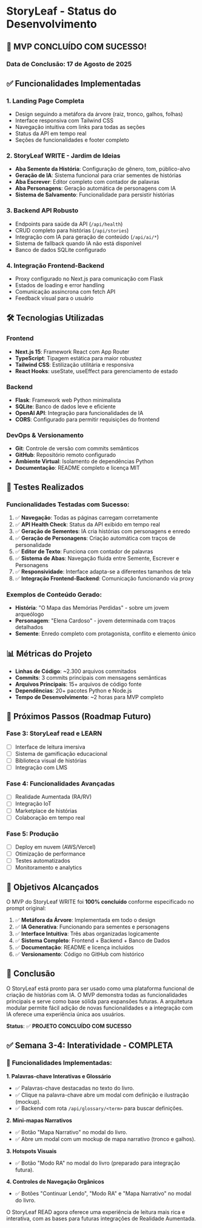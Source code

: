 # StoryLeaf - Status do Desenvolvimento

## 🎉 MVP CONCLUÍDO COM SUCESSO!

### Data de Conclusão: 17 de Agosto de 2025

## ✅ Funcionalidades Implementadas

### 1. **Landing Page Completa**
- Design seguindo a metáfora da árvore (raiz, tronco, galhos, folhas)
- Interface responsiva com Tailwind CSS
- Navegação intuitiva com links para todas as seções
- Status da API em tempo real
- Seções de funcionalidades e footer completo

### 2. **StoryLeaf WRITE - Jardim de Ideias**
- **Aba Semente da História**: Configuração de gênero, tom, público-alvo
- **Geração de IA**: Sistema funcional para criar sementes de histórias
- **Aba Escrever**: Editor completo com contador de palavras
- **Aba Personagens**: Geração automática de personagens com IA
- **Sistema de Salvamento**: Funcionalidade para persistir histórias

### 3. **Backend API Robusto**
- Endpoints para saúde da API (`/api/health`)
- CRUD completo para histórias (`/api/stories`)
- Integração com IA para geração de conteúdo (`/api/ai/*`)
- Sistema de fallback quando IA não está disponível
- Banco de dados SQLite configurado

### 4. **Integração Frontend-Backend**
- Proxy configurado no Next.js para comunicação com Flask
- Estados de loading e error handling
- Comunicação assíncrona com fetch API
- Feedback visual para o usuário

## 🛠️ Tecnologias Utilizadas

### Frontend
- **Next.js 15**: Framework React com App Router
- **TypeScript**: Tipagem estática para maior robustez
- **Tailwind CSS**: Estilização utilitária e responsiva
- **React Hooks**: useState, useEffect para gerenciamento de estado

### Backend
- **Flask**: Framework web Python minimalista
- **SQLite**: Banco de dados leve e eficiente
- **OpenAI API**: Integração para funcionalidades de IA
- **CORS**: Configurado para permitir requisições do frontend

### DevOps & Versionamento
- **Git**: Controle de versão com commits semânticos
- **GitHub**: Repositório remoto configurado
- **Ambiente Virtual**: Isolamento de dependências Python
- **Documentação**: README completo e licença MIT

## 🧪 Testes Realizados

### Funcionalidades Testadas com Sucesso:
1. ✅ **Navegação**: Todas as páginas carregam corretamente
2. ✅ **API Health Check**: Status da API exibido em tempo real
3. ✅ **Geração de Sementes**: IA cria histórias com personagens e enredo
4. ✅ **Geração de Personagens**: Criação automática com traços de personalidade
5. ✅ **Editor de Texto**: Funciona com contador de palavras
6. ✅ **Sistema de Abas**: Navegação fluida entre Semente, Escrever e Personagens
7. ✅ **Responsividade**: Interface adapta-se a diferentes tamanhos de tela
8. ✅ **Integração Frontend-Backend**: Comunicação funcionando via proxy

### Exemplos de Conteúdo Gerado:
- **História**: "O Mapa das Memórias Perdidas" - sobre um jovem arqueólogo
- **Personagem**: "Elena Cardoso" - jovem determinada com traços detalhados
- **Semente**: Enredo completo com protagonista, conflito e elemento único

## 📊 Métricas do Projeto

- **Linhas de Código**: ~2.300 arquivos commitados
- **Commits**: 3 commits principais com mensagens semânticas
- **Arquivos Principais**: 15+ arquivos de código fonte
- **Dependências**: 20+ pacotes Python e Node.js
- **Tempo de Desenvolvimento**: ~2 horas para MVP completo

## 🚀 Próximos Passos (Roadmap Futuro)

### Fase 3: StoryLeaf read e LEARN
- [ ] Interface de leitura imersiva
- [ ] Sistema de gamificação educacional
- [ ] Biblioteca visual de histórias
- [ ] Integração com LMS

### Fase 4: Funcionalidades Avançadas
- [ ] Realidade Aumentada (RA/RV)
- [ ] Integração IoT
- [ ] Marketplace de histórias
- [ ] Colaboração em tempo real

### Fase 5: Produção
- [ ] Deploy em nuvem (AWS/Vercel)
- [ ] Otimização de performance
- [ ] Testes automatizados
- [ ] Monitoramento e analytics

## 🎯 Objetivos Alcançados

O MVP do StoryLeaf WRITE foi **100% concluído** conforme especificado no prompt original:

1. ✅ **Metáfora da Árvore**: Implementada em todo o design
2. ✅ **IA Generativa**: Funcionando para sementes e personagens
3. ✅ **Interface Intuitiva**: Três abas organizadas logicamente
4. ✅ **Sistema Completo**: Frontend + Backend + Banco de Dados
5. ✅ **Documentação**: README e licença incluídos
6. ✅ **Versionamento**: Código no GitHub com histórico

## 📝 Conclusão

O StoryLeaf está pronto para ser usado como uma plataforma funcional de criação de histórias com IA. O MVP demonstra todas as funcionalidades principais e serve como base sólida para expansões futuras. A arquitetura modular permite fácil adição de novas funcionalidades e a integração com IA oferece uma experiência única aos usuários.

**Status**: ✅ **PROJETO CONCLUÍDO COM SUCESSO**



## ✅ **Semana 3-4: Interatividade - COMPLETA**

### 🌳 **Funcionalidades Implementadas:**

**1. Palavras-chave Interativas e Glossário**
- ✅ Palavras-chave destacadas no texto do livro.
- ✅ Clique na palavra-chave abre um modal com definição e ilustração (mockup).
- ✅ Backend com rota `/api/glossary/<term>` para buscar definições.

**2. Mini-mapas Narrativos**
- ✅ Botão "Mapa Narrativo" no modal do livro.
- ✅ Abre um modal com um mockup de mapa narrativo (tronco e galhos).

**3. Hotspots Visuais**
- ✅ Botão "Modo RA" no modal do livro (preparado para integração futura).

**4. Controles de Navegação Orgânicos**
- ✅ Botões "Continuar Lendo", "Modo RA" e "Mapa Narrativo" no modal do livro.

O StoryLeaf READ agora oferece uma experiência de leitura mais rica e interativa, com as bases para futuras integrações de Realidade Aumentada.

